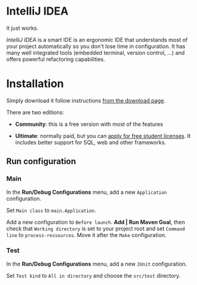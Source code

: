 # IntelliJ IDEA

It just works.

_IntelliJ IDEA_ is a smart IDE is an ergonomic IDE that understands most of
your project automatically so you don't lose time in configuration. It has
many well integrated tools (embedded terminal, version control, ...) and offers
powerful refactoring capabilities.

# Installation

Simply download it follow instructions [from the download
page][intellij-download].

There are two editions:

- **Community**: this is a free version with most of the features

- **Ultimate**: normally paid, but you can [apply for free student
  licenses][jetbrains-student]. It includes better support for SQL, web and
  other frameworks.

[jetbrains-student]: https://www.jetbrains.com/student/
[intellij-download]: https://www.jetbrains.com/idea/download/


## Run configuration

### Main

In the **Run/Debug Configurations** menu, add a new `Application`
configuration.

Set `Main class` to `main.Application`.

Add a new configuration to `Before launch`. **Add | Run Maven Goal**, then
check that `Working directory` is set to your project root and set `Command
line` to `process-ressources`. Move it after the `Make` configuration.

### Test

In the **Run/Debug Configurations** menu, add a new `JUnit`
configuration.

Set `Test kind` to `All in directory` and choose the `src/test` directory.

